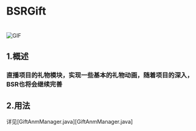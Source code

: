 # BSRGift
#
![GIF](demo_gif.gif)

## 1.概述
### 直播项目的礼物模块，实现一些基本的礼物动画，随着项目的深入，BSR也将会继续完善

## 2.用法
详见[GiftAnmManager.java][GiftAnmManager.java]